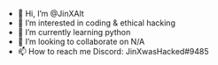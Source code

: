 - 👋 Hi, I’m @JinXAlt
- 👀 I’m interested in coding & ethical hacking
- 🌱 I’m currently learning python
- 💞️ I’m looking to collaborate on N/A
- 📫 How to reach me Discord: JinXwasHacked#9485

<!---
JinXAlt/JinXAlt is a ✨ special ✨ repository because its `README.md` (this file) appears on your GitHub profile.
You can click the Preview link to take a look at your changes.
--->
